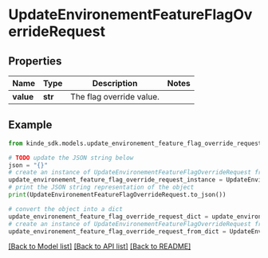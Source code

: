 # UpdateEnvironementFeatureFlagOverrideRequest


## Properties

Name | Type | Description | Notes
------------ | ------------- | ------------- | -------------
**value** | **str** | The flag override value. | 

## Example

```python
from kinde_sdk.models.update_environement_feature_flag_override_request import UpdateEnvironementFeatureFlagOverrideRequest

# TODO update the JSON string below
json = "{}"
# create an instance of UpdateEnvironementFeatureFlagOverrideRequest from a JSON string
update_environement_feature_flag_override_request_instance = UpdateEnvironementFeatureFlagOverrideRequest.from_json(json)
# print the JSON string representation of the object
print(UpdateEnvironementFeatureFlagOverrideRequest.to_json())

# convert the object into a dict
update_environement_feature_flag_override_request_dict = update_environement_feature_flag_override_request_instance.to_dict()
# create an instance of UpdateEnvironementFeatureFlagOverrideRequest from a dict
update_environement_feature_flag_override_request_from_dict = UpdateEnvironementFeatureFlagOverrideRequest.from_dict(update_environement_feature_flag_override_request_dict)
```
[[Back to Model list]](../README.md#documentation-for-models) [[Back to API list]](../README.md#documentation-for-api-endpoints) [[Back to README]](../README.md)


